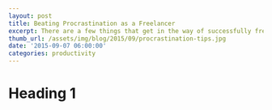 ```yaml
---
layout: post
title: Beating Procrastination as a Freelancer
excerpt: There are a few things that get in the way of successfully freelancing, but the biggest one is procrastination.
thumb_url: /assets/img/blog/2015/09/procrastination-tips.jpg
date: '2015-09-07 06:00:00'
categories: productivity
---
```


# Heading 1
